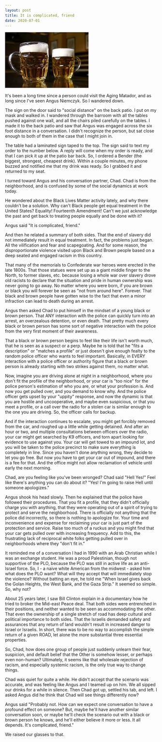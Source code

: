 ```yaml
---
layout: post
title: It is complicated, friend
date: 2020-07-01
---
```


<img src="/images/beers.jpg">

It's been a long time since a person could visit the Aging Matador, and as long since I've seen Angus Niemczyk. So I wandered down.

The sign on the door said to "social distance" on the back patio. I put on my mask and walked in. I wandered through the barroom with all the tables pushed against one wall, and all the chairs piled carefully on the tables. I made it to the back patio and saw that Angus was engaged across the six foot distance in a conversation. I didn't recognize the person, but sat close enough to both of them in the case that I might join in.

The table had a laminated sign taped to the top. The sign said to text my order to the number below. A reply will come when my order is ready, and that I  can pick it up at the patio bar back. So, I ordered a Bender (the biggest, strongest, cheapest drink). Within a couple minutes, my phone buzzed and notified me that my drink was ready. So I grabbed it and returned to my seat.

I turned toward Angus and his conversation partner, Chad. Chad is from the neighborhood, and is confused by some of the social dynamics at work today.

He wondered about the Black Lives Matter activity lately, and why there couldn't be a solution. Why can't Black people get equal treatment in the United States? Equality! Fourteenth Amendment! Can't we just acknowledge the past and get back to treating people equally and be done with it?

Angus said "It is complicated, friend."

And then he related a summary of both sides. That the end of slavery did not immediately result in equal treatment. In fact, the problems just began. All the vilification and fear and scapegoating. And for some reason, the disproportionate violence visited upon Black and Brown people based on a deep seated and engaged racism in this country.

That many of the memorials to Confederate war heroes were erected in the late 1800s. That those statues were set up as a giant middle finger to the North, to former slaves, etc. because losing a whole war over slavery drove old racists to declare that the situation and pride in human ownership was never going to go away. No matter where you were born, if you are brown or black you will forever be seen as "not from around here". Forever. That black and brown people have gotten wise to the fact that even a minor infraction can lead to death during an arrest.

Angus then asked Chad to put himself in the mindset of a young black or brown person. That ANY interaction with the police can quickly turn into an arrest, an overzealous detention, or even death. That pretty much every black or brown person has some sort of negative interaction with the police from the very first moment of their awareness.

That a black or brown person begins to feel like their life isn't worth much, that he is seen as a suspect or a perp. Maybe he is told that he "fits a description" or "matches a profile" or just doesn't give enough fealty to the random police officer who wants to feel important. Basically,  in EVERY interaction with a police officer or authority figure that a black or brown person is already starting with two strikes against them, no matter what.

Now, imagine you are driving alone at night in a neighborhood, where you don't fit the profile of the neighborhood, or your car is "too nice" for the police person's estimation of who you are, or what your profession is. And now you get pulled over, and you demand to know why. And the police officer gets upset by your "uppity" response, and now the dynamic is that you are hostile and uncooperative, and maybe even suspicious, or that you meet a profile, or a call over the radio for a stolen car is similar enough to the one you are driving. So, the officer calls for backup.

And if the interaction continues to escalate, you might get forcibly removed from the car, and roughed up a little while getting detained. And after an hour or two, and multiple consultations between officers over the radio, your car might get searched by K9 officers, and torn apart looking for evidence to use against you. Your car will get towed to an impound lot, and you will be taken to the police precinct to make sure everything is completely in line. Since you haven't done anything wrong, they decide to let you go free. But now you have to get your car out of impound, and there is a fee for that. And the office might not allow reclamation of vehicle until early the next morning.

Chad, are you feeling like you've been wronged? Chad said "Hell Yes!" Feel like there's anything you can do about it? "Yes! I'm going to raise Hell until someone apologizes."

Angus shook his head slowly. Then he explained that the police have followed their procedures. That you fit a profile, that they didn't officially charge you with anything, that they were operating out of a spirit of trying to protect and serve the neighborhood. There is officially not anything that the police did incorrectly, so there is nothing to apologize for. Your time and inconvenience and expense for reclaiming your car is just part of the protection and service. Raise too much of a ruckus and you might find that your car gets pulled over with increasing frequency. Add to this, the frustrating lack of reciprocal white folks getting pulled over in neighborhoods where they "don't fit in."

It reminded me of a conversation I had in 1990 with an Arab Christian while I was an exchange student. He was a proud Palestinian, though not supportive of the PLO, because the PLO was still in active life as an anti-Israel force. So, I - a naive white American from the midwest - asked him what does the PLO want? What will they accept that will immediately stop the violence? Without batting an eye, he told me "When Israel gives back the Golan Heights, the West Bank, and the Gaza Strip." It seemed so simple. So, why not?

About 25 years later, I saw Bill Clinton explain in a documentary how he tried to broker the Mid-east Peace deal. That both sides were entrenched in their positions, and neither wanted to be seen as accommodating the other. That even the ownership of a single stretch of road has deep cultural and political importance to both sides. That the Israelis demanded safety and assurances that any return of land wouldn't result in increased danger to Israel or Israelis. In short, there was to be no way to accomplish the simple return of a given ROAD, let alone the more substantial three essential properties.

So, Chad, how does one group of people just suddenly unlearn their fear, suspicion, and default belief that the Other is somehow lesser, or perhaps even non-human? Ultimately, it seems like that wholesale rejection of racism, and especially systemic racism, is the only true way to change things.

Chad was quiet for quite a while. He didn't accept that the scenario was accurate, and was feeling like Angus and I teamed up on him. We all sipped our drinks for a while in silence. Then Chad got up, settled his tab, and left. I asked Angus did he think that Chad will see things differently now?

Angus said "Probably not. How can we expect one conversation to have a profound effect on someone? But, maybe he'll have another similar conversation soon, or maybe he'll check the scenario out with a black or brown person he knows, and he'll either believe it more or less. It all depends. It's complicated, friend."

We raised our glasses to that.
